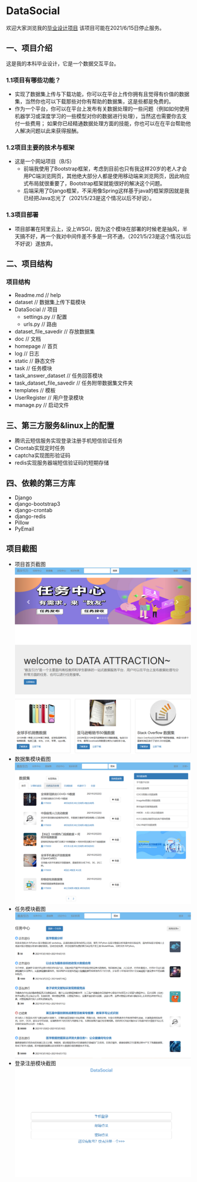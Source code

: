 # DataSocial

欢迎大家浏览我的[毕业设计项目](http://cjmdatasocial.top:8000/)   该项目可能在2021/6/15日停止服务。



## 一、项目介绍
这是我的本科毕业设计，它是一个数据交互平台。
### 1.1项目有哪些功能？
- 实现了数据集上传与下载功能，你可以在平台上传你拥有且觉得有价值的数据集，当然你也可以下载那些对你有帮助的数据集，这是些都是免费的。
- 作为一个平台，你可以在平台上发布有关数据处理的一些问题（例如如何使用机器学习或深度学习的一些模型对你的数据进行处理），当然这也需要你去支付一些费用；
如果你已经精通数据处理方面的技能，你也可以在在平台帮助他人解决问题以此来获得报酬。
### 1.2项目主要的技术与框架
- 这是一个网站项目（B/S）
  - 前端我使用了Bootstrap框架，考虑到目前也只有我这样20岁的老人才会用PC端浏览网页，其他绝大部分人都是使用移动端来浏览网页，因此响应式布局就很重要了，Bootstrap框架就能很好的解决这个问题。
  - 后端采用了Django框架，不采用像Spring这样基于java的框架原因就是我已经把Java忘光了（2021/5/23是这个情况以后不好说）。
### 1.3项目部署
- 项目部署在阿里云上，没上WSGI，因为这个模块在部署的时候老是抽风，半天搞不好，再一个我对中间件差不多是一窍不通，（2021/5/23是这个情况以后不好说）遂放弃。

## 二、项目结构
### 项目结构
- Readme.md                   // help
- dataset                     // 数据集上传下载模块
- DataSocial                  // 项目
  - settings.py             // 配置
  - urls.py                 // 路由
- dataset_file_savedir        // 存放数据集
- doc                         // 文档
- homepage                    // 首页
- log                         // 日志
- static                      // 静态文件
- task                        // 任务模块
- task_answer_dataset         // 任务回答模块
- task_dataset_file_savedir   // 任务附带数据集文件夹
- templates                   // 模板
- UserRegister                // 用户登录模块
- manage.py                   // 启动文件

## 三、第三方服务&linux上的配置
- 腾讯云短信服务实现登录注册手机短信验证任务
- Crontab实现定时任务
- captcha实现图形验证码
- redis实现服务器端短信验证码的短期存储

## 四、依赖的第三方库
- Django
- django-bootstrap3
- django-crontab
- django-redis 
- Pillow
- PyEmail

## 项目截图
- 项目首页截图
![Image text](https://github.com/Samchengjiaming/README_img/blob/master/homepage.PNG)
- 数据集模块截图
![Image text](https://github.com/Samchengjiaming/README_img/blob/master/dataset.PNG)
- 任务模块截图
![Image text](https://github.com/Samchengjiaming/README_img/blob/master/task.PNG)
- 登录注册模块截图
![Image text](https://github.com/Samchengjiaming/README_img/blob/master/sign_in.PNG)

